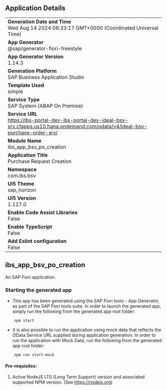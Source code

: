 ## Application Details
|               |
| ------------- |
|**Generation Date and Time**<br>Wed Aug 14 2024 06:33:17 GMT+0000 (Coordinated Universal Time)|
|**App Generator**<br>@sap/generator-fiori-freestyle|
|**App Generator Version**<br>1.14.3|
|**Generation Platform**<br>SAP Business Application Studio|
|**Template Used**<br>simple|
|**Service Type**<br>SAP System (ABAP On Premise)|
|**Service URL**<br>https://ibs-portal-dev-ibs-portal-dev-ideal-bsv-srv.cfapps.us10.hana.ondemand.com/odata/v4/ideal-bsv-purchase-order-srv/|
|**Module Name**<br>ibs_app_bsv_po_creation|
|**Application Title**<br>Purchase Request Creation|
|**Namespace**<br>com.ibs.bsv|
|**UI5 Theme**<br>sap_horizon|
|**UI5 Version**<br>1.127.0|
|**Enable Code Assist Libraries**<br>False|
|**Enable TypeScript**<br>False|
|**Add Eslint configuration**<br>False|

## ibs_app_bsv_po_creation

An SAP Fiori application.

### Starting the generated app

-   This app has been generated using the SAP Fiori tools - App Generator, as part of the SAP Fiori tools suite.  In order to launch the generated app, simply run the following from the generated app root folder:

```
    npm start
```

- It is also possible to run the application using mock data that reflects the OData Service URL supplied during application generation.  In order to run the application with Mock Data, run the following from the generated app root folder:

```
    npm run start-mock
```

#### Pre-requisites:

1. Active NodeJS LTS (Long Term Support) version and associated supported NPM version.  (See https://nodejs.org)



